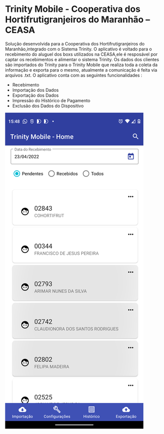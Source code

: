 # Trinity Mobile - Cooperativa dos Hortifrutigranjeiros do Maranhão – CEASA
Solução desenvolvida para a  Cooperativa dos Hortifrutigranjeiros do Maranhão,integrado com o Sistema Trinity.
O aplicativo é voltado para o recebimento do aluguel dos boxs utilizados na CEASA,ele é resposável por captar os recebimentos e alimentar o sistema Trinity.
Os dados dos clientes são importados do Trinity para o Trinity Mobile que realiza toda a coleta da informação  e exporta para o mesmo, atualmente a comunicação é feita via arquivos .txt.
O aplicativo conta com as seguintes funcionalidades :

- Recebimento 
- Importação dos Dados
- Exportação dos Dados
- Impressão do Histórico de Pagamento
- Exclusão dos Dados do Dispositivo


![](app/imagens/home.png)

